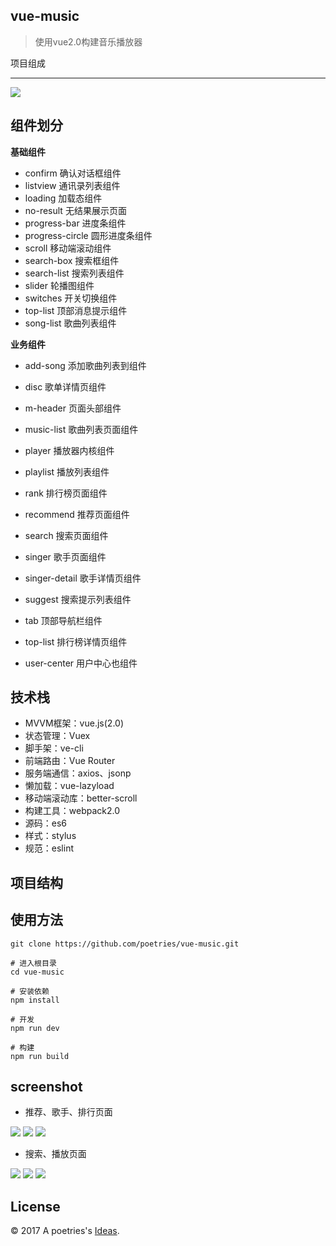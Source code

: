 vue-music
---
> 使用vue2.0构建音乐播放器

项目组成


---
![](shotscreen/music-vue.png)

组件划分
---

**基础组件**
- confirm 确认对话框组件
- listview 通讯录列表组件
- loading 加载态组件
- no-result 无结果展示页面
- progress-bar 进度条组件
- progress-circle 圆形进度条组件
- scroll 移动端滚动组件
- search-box 搜索框组件
- search-list 搜索列表组件
- slider 轮播图组件
- switches 开关切换组件
- top-list 顶部消息提示组件
- song-list 歌曲列表组件

**业务组件**

- add-song 添加歌曲列表到组件
- disc 歌单详情页组件
- m-header 页面头部组件
- music-list 歌曲列表页面组件
- player 播放器内核组件
- playlist 播放列表组件



- rank 排行榜页面组件
- recommend 推荐页面组件
- search 搜索页面组件
- singer 歌手页面组件
- singer-detail 歌手详情页组件
- suggest 搜索提示列表组件
- tab 顶部导航栏组件
- top-list 排行榜详情页组件
- user-center 用户中心也组件


技术栈
---

- MVVM框架：vue.js(2.0)
- 状态管理：Vuex
- 脚手架：ve-cli
- 前端路由：Vue Router
- 服务端通信：axios、jsonp
- 懒加载：vue-lazyload
- 移动端滚动库：better-scroll
- 构建工具：webpack2.0
- 源码：es6
- 样式：stylus
- 规范：eslint




项目结构
---



使用方法
---

```
git clone https://github.com/poetries/vue-music.git

# 进入根目录
cd vue-music

# 安装依赖
npm install

# 开发
npm run dev

# 构建
npm run build
```

screenshot
---

- 推荐、歌手、排行页面

![](shotscreen/recommend.png)
![](shotscreen/singer.png)
![](shotscreen/rank.png)


- 搜索、播放页面


![](shotscreen/search.png)
![](shotscreen/player.png)
![](shotscreen/song.png)



License
---

© 2017 A poetries's [Ideas](https://github.com/poetries/ideas).

